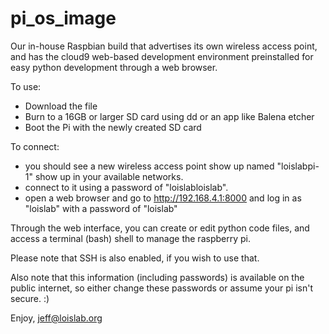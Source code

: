 # pi_os_image
Our in-house Raspbian build that advertises its own wireless access point, and has the cloud9 web-based development environment preinstalled for easy python development through a web browser.

To use:
- Download the file
- Burn to a 16GB or larger SD card using dd or an app like Balena etcher
- Boot the Pi with the newly created SD card

To connect:
- you should see a new wireless access point show up named "loislabpi-1" show up in your available networks.  
- connect to it using a password of "loislabloislab".
- open a web browser and go to http://192.168.4.1:8000 and log in as "loislab" with a password of "loislab"

Through the web interface, you can create or edit python code files, and access a terminal (bash) shell to manage the raspberry pi.  

Please note that SSH is also enabled, if you wish to use that.

Also note that this information (including passwords) is available on the public internet, so either change these passwords or assume your pi isn't secure.  :)

Enjoy,
jeff@loislab.org
